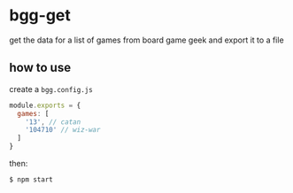 # bgg-get

get the data for a list of games from board game geek and export it to a file

## how to use

create a `bgg.config.js`

```javascript
module.exports = {
  games: [
    '13', // catan
    '104710' // wiz-war
  ]
}
```

then:

```console
$ npm start
```
